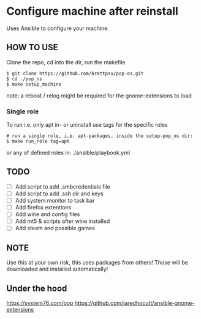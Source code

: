 # Configure machine after reinstall

Uses Ansible to configure your machine.

## HOW TO USE
Clone the repo, cd into the dir, run the makefile
```
$ git clone https://github.com/brettpsu/pop-os.git 
$ cd ./pop_os
$ make setup_machine
```
note: a reboot / relog might be required for the gnome-extensions to load

### Single role
To run i.e. only apt in- or uninstall use tags for the specific roles
```
# run a single role, i.e. apt-packages, inside the setup-pop_os dir:
$ make run_role tag=apt
```
or any of defined roles in: ./ansible/playbook.yml

## TODO
- [ ] Add script to add .smbcredentials file
- [ ] Add script to add .ssh dir and keys
- [ ] Add system monitor to task bar
- [ ] Add firefox extentions
- [ ] Add wine and config files
- [ ] Add mt5 & scripts after wine installed
- [ ] Add steam and possible games

## NOTE
Use this at your own risk, this uses packages from others! Those will be downloaded and installed automatically!

## Under the hood
https://system76.com/pop
https://github.com/jaredhocutt/ansible-gnome-extensions
